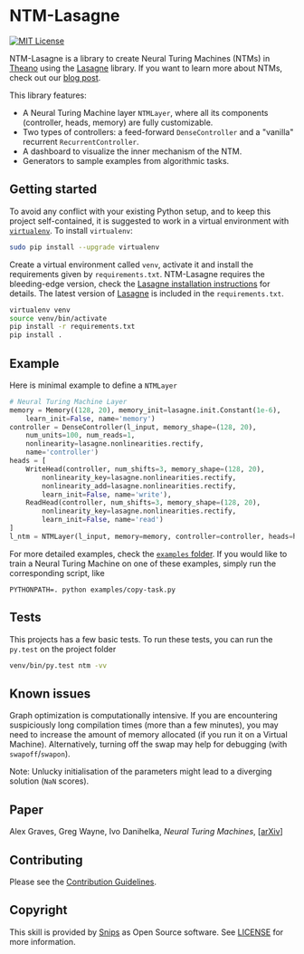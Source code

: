# NTM-Lasagne

[![MIT License](https://img.shields.io/badge/license-MIT-blue.svg)](https://raw.githubusercontent.com/snipsco/ntm-lasagne/master/LICENSE)

NTM-Lasagne is a library to create Neural Turing Machines (NTMs) in [Theano](http://deeplearning.net/software/theano/) using the [Lasagne](http://lasagne.readthedocs.org/) library. If you want to learn more about NTMs, check out our [blog post](https://medium.com/snips-ai/ntm-lasagne-a-library-for-neural-turing-machines-in-lasagne-2cdce6837315#.63t84s5r5).

This library features:
 - A Neural Turing Machine layer `NTMLayer`, where all its components (controller, heads, memory) are fully customizable.
 - Two types of controllers: a feed-forward `DenseController` and a "vanilla" recurrent `RecurrentController`.
 - A dashboard to visualize the inner mechanism of the NTM.
 - Generators to sample examples from algorithmic tasks.

## Getting started
To avoid any conflict with your existing Python setup, and to keep this project self-contained, it is suggested to work in a virtual environment with [`virtualenv`](http://docs.python-guide.org/en/latest/dev/virtualenvs/). To install `virtualenv`:
```bash
sudo pip install --upgrade virtualenv
```

Create a virtual environment called `venv`, activate it and install the requirements given by `requirements.txt`. NTM-Lasagne requires the bleeding-edge version, check the [Lasagne installation instructions](http://lasagne.readthedocs.org/en/latest/user/installation.html#bleeding-edge-version) for details. The latest version of [Lasagne](https://github.com/Lasagne/Lasagne/) is included in the `requirements.txt`.
```bash
virtualenv venv
source venv/bin/activate
pip install -r requirements.txt
pip install .
```

## Example
Here is minimal example to define a `NTMLayer`

```python
# Neural Turing Machine Layer
memory = Memory((128, 20), memory_init=lasagne.init.Constant(1e-6),
    learn_init=False, name='memory')
controller = DenseController(l_input, memory_shape=(128, 20),
    num_units=100, num_reads=1,
    nonlinearity=lasagne.nonlinearities.rectify,
    name='controller')
heads = [
    WriteHead(controller, num_shifts=3, memory_shape=(128, 20),
        nonlinearity_key=lasagne.nonlinearities.rectify,
        nonlinearity_add=lasagne.nonlinearities.rectify,
        learn_init=False, name='write'),
    ReadHead(controller, num_shifts=3, memory_shape=(128, 20),
        nonlinearity_key=lasagne.nonlinearities.rectify,
        learn_init=False, name='read')
]
l_ntm = NTMLayer(l_input, memory=memory, controller=controller, heads=heads)
```

For more detailed examples, check the [`examples` folder](examples/). If you would like to train a Neural Turing Machine on one of these examples, simply run the corresponding script, like

```
PYTHONPATH=. python examples/copy-task.py
```

## Tests
This projects has a few basic tests. To run these tests, you can run the `py.test` on the project folder
```bash
venv/bin/py.test ntm -vv
```

## Known issues
Graph optimization is computationally intensive. If you are encountering suspiciously long compilation times (more than a few minutes), you may need to increase the amount of memory allocated (if you run it on a Virtual Machine). Alternatively, turning off the swap may help for debugging (with `swapoff`/`swapon`).

Note: Unlucky initialisation of the parameters might lead to a diverging solution (`NaN` scores).

## Paper
Alex Graves, Greg Wayne, Ivo Danihelka, *Neural Turing Machines*, [[arXiv](https://arxiv.org/abs/1410.5401)]

## Contributing

Please see the [Contribution Guidelines](https://github.com/snipsco/ntm-lasagne/blob/master/CONTRIBUTING.md).

## Copyright

This skill is provided by [Snips](https://www.snips.ai) as Open Source software. See [LICENSE](https://github.com/snipsco/ntm-lasagne/blob/master/LICENSE) for more information.
